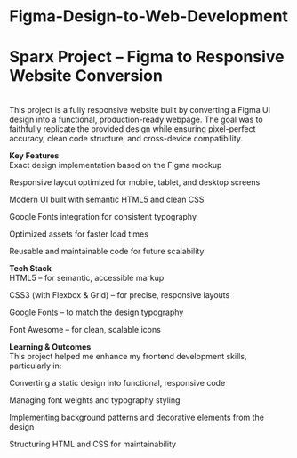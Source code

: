# Figma-Design-to-Web-Development
# Sparx Project – Figma to Responsive Website Conversion
<br>This project is a fully responsive website built by converting a Figma UI design into a functional, production-ready webpage.
The goal was to faithfully replicate the provided design while ensuring pixel-perfect accuracy, clean code structure, and cross-device compatibility.

<strong>Key Features</strong><br>
Exact design implementation based on the Figma mockup

Responsive layout optimized for mobile, tablet, and desktop screens

Modern UI built with semantic HTML5 and clean CSS

Google Fonts integration for consistent typography

Optimized assets for faster load times

Reusable and maintainable code for future scalability

<strong>Tech Stack</strong><br>
HTML5 – for semantic, accessible markup

CSS3 (with Flexbox & Grid) – for precise, responsive layouts

Google Fonts – to match the design typography

Font Awesome – for clean, scalable icons

<strong>Learning & Outcomes</strong><br>
This project helped me enhance my frontend development skills, particularly in:

Converting a static design into functional, responsive code

Managing font weights and typography styling

Implementing background patterns and decorative elements from the design

Structuring HTML and CSS for maintainability
